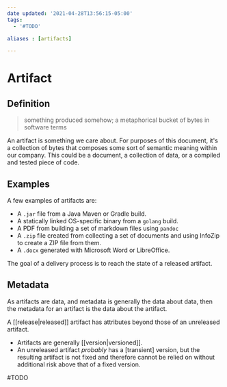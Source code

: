 ```yaml
---
date updated: '2021-04-28T13:56:15-05:00'
tags:
  - '#TODO'

aliases : [artifacts]

---
```


# Artifact

## Definition

> something produced somehow; a metaphorical bucket of bytes in software terms

An artifact is something we care about.  For purposes of this document, it's a collection of bytes that composes some sort of semantic meaning within our company.  This could be a document, a collection of data, or a compiled and tested piece of code.

## Examples

A few examples of artifacts are:

- A `.jar` file from a Java Maven or Gradle build.
- A statically linked OS-specific binary from a `golang` build.
- A PDF from building a set of markdown files using `pandoc`
- A `.zip` file created from collecting a set of documents and using InfoZip to create a ZIP file from them.
- A `.docx` generated with Microsoft Word or LibreOffice.

The goal of a delivery process is to reach the state of a released artifact.

## Metadata

As artifacts are data, and metadata is generally the data about data, then the metadata for an artifact is the data about the artifact.

A [[release|released]] artifact has attributes beyond those of an unreleased artifact.

- Artifacts are generally [[version|versioned]].
- An unreleased artifact _probably_ has a [transient] version, but the resulting artifact is not fixed and therefore cannot be relied on without additional risk above that of a fixed version.

#TODO
